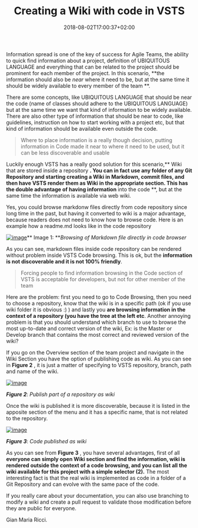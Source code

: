 ﻿---
title: "Creating a Wiki with code in VSTS"
description: ""
date: 2018-08-02T17:00:37+02:00
draft: false
tags: [VSTS]
categories: [Azure DevOps,Team Foundation Server]
---
Information spread is one of the key of success for Agile Teams, the ability to quick find information about a project, definition of UBIQUITOUS LANGUAGE and everything that can be related to the project should be prominent for each member of the project. In this scenario, **the information should also be *near* where it need to be, but at the same time it should be widely available to every member of the team **.

There are some concepts, like UBIQUITOUS LANGUAGE that should be near the code (name of classes should adhere to the UBIQUITOUS LANGUAGE) but at the same time we want that kind of information to be widely available. There are also other type of information that should be near to code, like guidelines, instruction on how to start working with a project etc, but that kind of information should be available even outside the code.

> Where to place information is a really though decision, putting information in Code made it near to where it need to be used, but it can be less discoverable and usable

Luckily enough VSTS has a really good solution for this scenario,** Wiki that are stored inside a repository **. You can in fact use any folder of any Git Repository and starting creating a Wiki in Markdown, commit files, and then have VSTS render them as Wiki in the appropriate section. This has the double advantage of having information** into the code **, but at the same time the information is available via web wiki.

Yes, you could browse markdonw files directly from code repository since long time in the past, but having it converted to wiki is a major advantage, because readers does not need to know how to browse code. Here is an example how a readme.md looks like in the code repository

[![image](http://www.codewrecks.com/blog/wp-content/uploads/2018/08/image_thumb.png "image")](http://www.codewrecks.com/blog/wp-content/uploads/2018/08/image.png)** Image 1: ***Browsing of Markdown file directly in code browser*

As you can see, markdown files inside code repository can be rendered without problem inside VSTS Code browsing. This is ok, but the  **information is not discoverable and it is not 100% friendly**.

> Forcing people to find information browsing in the Code section of VSTS is acceptable for developers, but not for other member of the team

Here are the problem: first you need to go to Code Browsing, then you need to choose a repository, know that the wiki is in a specific path (ok if you use wiki folder it is obvious :) ) and lastly you  **are browsing information in the context of a repository (you have the tree at the left etc**. Another annoying problem is that you should understand which branch to use to browse the most up-to-date and correct version of the wiki, Ex: is the Master or Develop branch that contains the most correct and reviewed version of the wiki?

If you go on the Overview section of the team project and navigate in the Wiki Section you have the option of publishing code as wiki. As you can see in  **Figure 2** , it is just a matter of specifying to VSTS repository, branch, path and name of the wiki.

[![image](http://www.codewrecks.com/blog/wp-content/uploads/2018/08/image_thumb-1.png "image")](http://www.codewrecks.com/blog/wp-content/uploads/2018/08/image-1.png)

 ***Figure 2***: *Publish part of a repository as wiki*

Once the wiki is published it is more discoverable, because it is listed in the apposite section of the menu and it has a specific name, that is not related to the repository.

[![image](http://www.codewrecks.com/blog/wp-content/uploads/2018/08/image_thumb-2.png "image")](http://www.codewrecks.com/blog/wp-content/uploads/2018/08/image-2.png)

 ***Figure 3***: *Code published as wiki*

As you can see from  **Figure 3** , you have several advantages, first of all  **everyone can simply open Wiki section and find the information, wiki is rendered outside the context of a code browsing, and you can list all the wiki available for this project with a simple selector (2).** The most interesting fact is that the real wiki is implemented as code in a folder of a Git Repository and can evolve with the same pace of the code.

If you really care about your documentation, you can also use branching to modify a wiki and create a pull request to validate those modification before they are public for everyone.

Gian Maria Ricci.
